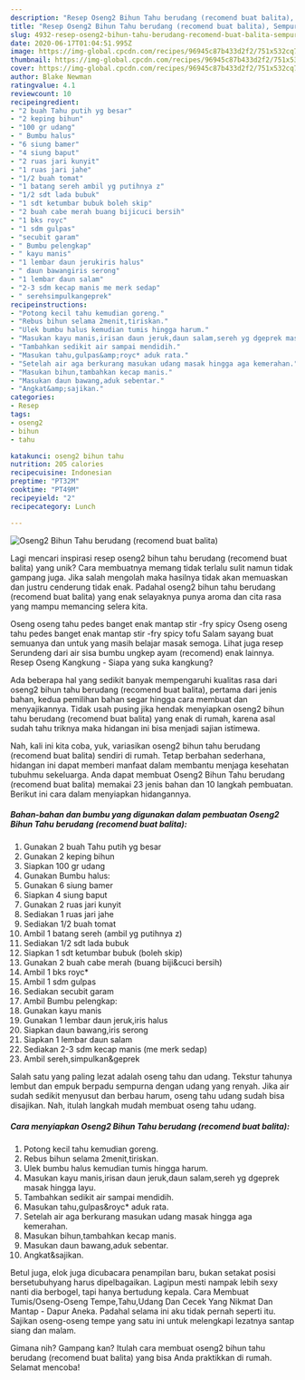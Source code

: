 ```yaml
---
description: "Resep Oseng2 Bihun Tahu berudang (recomend buat balita), Sempurna"
title: "Resep Oseng2 Bihun Tahu berudang (recomend buat balita), Sempurna"
slug: 4932-resep-oseng2-bihun-tahu-berudang-recomend-buat-balita-sempurna
date: 2020-06-17T01:04:51.995Z
image: https://img-global.cpcdn.com/recipes/96945c87b433d2f2/751x532cq70/oseng2-bihun-tahu-berudang-recomend-buat-balita-foto-resep-utama.jpg
thumbnail: https://img-global.cpcdn.com/recipes/96945c87b433d2f2/751x532cq70/oseng2-bihun-tahu-berudang-recomend-buat-balita-foto-resep-utama.jpg
cover: https://img-global.cpcdn.com/recipes/96945c87b433d2f2/751x532cq70/oseng2-bihun-tahu-berudang-recomend-buat-balita-foto-resep-utama.jpg
author: Blake Newman
ratingvalue: 4.1
reviewcount: 10
recipeingredient:
- "2 buah Tahu putih yg besar"
- "2 keping bihun"
- "100 gr udang"
- " Bumbu halus"
- "6 siung bamer"
- "4 siung baput"
- "2 ruas jari kunyit"
- "1 ruas jari jahe"
- "1/2 buah tomat"
- "1 batang sereh ambil yg putihnya z"
- "1/2 sdt lada bubuk"
- "1 sdt ketumbar bubuk boleh skip"
- "2 buah cabe merah buang bijicuci bersih"
- "1 bks royc"
- "1 sdm gulpas"
- "secubit garam"
- " Bumbu pelengkap"
- " kayu manis"
- "1 lembar daun jerukiris halus"
- " daun bawangiris serong"
- "1 lembar daun salam"
- "2-3 sdm kecap manis me merk sedap"
- " serehsimpulkangeprek"
recipeinstructions:
- "Potong kecil tahu kemudian goreng."
- "Rebus bihun selama 2menit,tiriskan."
- "Ulek bumbu halus kemudian tumis hingga harum."
- "Masukan kayu manis,irisan daun jeruk,daun salam,sereh yg dgeprek masak hingga layu."
- "Tambahkan sedikit air sampai mendidih."
- "Masukan tahu,gulpas&amp;royc* aduk rata."
- "Setelah air aga berkurang masukan udang masak hingga aga kemerahan."
- "Masukan bihun,tambahkan kecap manis."
- "Masukan daun bawang,aduk sebentar."
- "Angkat&amp;sajikan."
categories:
- Resep
tags:
- oseng2
- bihun
- tahu

katakunci: oseng2 bihun tahu 
nutrition: 205 calories
recipecuisine: Indonesian
preptime: "PT32M"
cooktime: "PT49M"
recipeyield: "2"
recipecategory: Lunch

---
```



![Oseng2 Bihun Tahu berudang (recomend buat balita)](https://img-global.cpcdn.com/recipes/96945c87b433d2f2/751x532cq70/oseng2-bihun-tahu-berudang-recomend-buat-balita-foto-resep-utama.jpg)

Lagi mencari inspirasi resep oseng2 bihun tahu berudang (recomend buat balita) yang unik? Cara membuatnya memang tidak terlalu sulit namun tidak gampang juga. Jika salah mengolah maka hasilnya tidak akan memuaskan dan justru cenderung tidak enak. Padahal oseng2 bihun tahu berudang (recomend buat balita) yang enak selayaknya punya aroma dan cita rasa yang mampu memancing selera kita.

Oseng oseng tahu pedes banget enak mantap stir -fry spicy Oseng oseng tahu pedes banget enak mantap stir -fry spicy tofu Salam sayang buat semuanya dan untuk yang masih belajar masak semoga. Lihat juga resep Serundeng dari air sisa bumbu ungkep ayam (recomend) enak lainnya. Resep Oseng Kangkung - Siapa yang suka kangkung?

Ada beberapa hal yang sedikit banyak mempengaruhi kualitas rasa dari oseng2 bihun tahu berudang (recomend buat balita), pertama dari jenis bahan, kedua pemilihan bahan segar hingga cara membuat dan menyajikannya. Tidak usah pusing jika hendak menyiapkan oseng2 bihun tahu berudang (recomend buat balita) yang enak di rumah, karena asal sudah tahu triknya maka hidangan ini bisa menjadi sajian istimewa.


Nah, kali ini kita coba, yuk, variasikan oseng2 bihun tahu berudang (recomend buat balita) sendiri di rumah. Tetap berbahan sederhana, hidangan ini dapat memberi manfaat dalam membantu menjaga kesehatan tubuhmu sekeluarga. Anda dapat membuat Oseng2 Bihun Tahu berudang (recomend buat balita) memakai 23 jenis bahan dan 10 langkah pembuatan. Berikut ini cara dalam menyiapkan hidangannya.

<!--inarticleads1-->

##### Bahan-bahan dan bumbu yang digunakan dalam pembuatan Oseng2 Bihun Tahu berudang (recomend buat balita):

1. Gunakan 2 buah Tahu putih yg besar
1. Gunakan 2 keping bihun
1. Siapkan 100 gr udang
1. Gunakan  Bumbu halus:
1. Gunakan 6 siung bamer
1. Siapkan 4 siung baput
1. Gunakan 2 ruas jari kunyit
1. Sediakan 1 ruas jari jahe
1. Sediakan 1/2 buah tomat
1. Ambil 1 batang sereh (ambil yg putihnya z)
1. Sediakan 1/2 sdt lada bubuk
1. Siapkan 1 sdt ketumbar bubuk (boleh skip)
1. Gunakan 2 buah cabe merah (buang biji&amp;cuci bersih)
1. Ambil 1 bks royc*
1. Ambil 1 sdm gulpas
1. Sediakan secubit garam
1. Ambil  Bumbu pelengkap:
1. Gunakan  kayu manis
1. Gunakan 1 lembar daun jeruk,iris halus
1. Siapkan  daun bawang,iris serong
1. Siapkan 1 lembar daun salam
1. Sediakan 2-3 sdm kecap manis (me merk sedap)
1. Ambil  sereh,simpulkan&amp;geprek


Salah satu yang paling lezat adalah oseng tahu dan udang. Tekstur tahunya lembut dan empuk berpadu sempurna dengan udang yang renyah. Jika air sudah sedikit menyusut dan berbau harum, oseng tahu udang sudah bisa disajikan. Nah, itulah langkah mudah membuat oseng tahu udang. 

<!--inarticleads2-->

##### Cara menyiapkan Oseng2 Bihun Tahu berudang (recomend buat balita):

1. Potong kecil tahu kemudian goreng.
1. Rebus bihun selama 2menit,tiriskan.
1. Ulek bumbu halus kemudian tumis hingga harum.
1. Masukan kayu manis,irisan daun jeruk,daun salam,sereh yg dgeprek masak hingga layu.
1. Tambahkan sedikit air sampai mendidih.
1. Masukan tahu,gulpas&amp;royc* aduk rata.
1. Setelah air aga berkurang masukan udang masak hingga aga kemerahan.
1. Masukan bihun,tambahkan kecap manis.
1. Masukan daun bawang,aduk sebentar.
1. Angkat&amp;sajikan.


Betul juga, elok juga dicubacara penampilan baru, bukan setakat posisi bersetubuhyang harus dipelbagaikan. Lagipun mesti nampak lebih sexy nanti dia berbogel, tapi hanya bertudung kepala. Cara Membuat Tumis/Oseng-Oseng Tempe,Tahu,Udang Dan Cecek Yang Nikmat Dan Mantap - Dapur Aneka. Padahal selama ini aku tidak pernah seperti itu. Sajikan oseng-oseng tempe yang satu ini untuk melengkapi lezatnya santap siang dan malam. 

Gimana nih? Gampang kan? Itulah cara membuat oseng2 bihun tahu berudang (recomend buat balita) yang bisa Anda praktikkan di rumah. Selamat mencoba!
